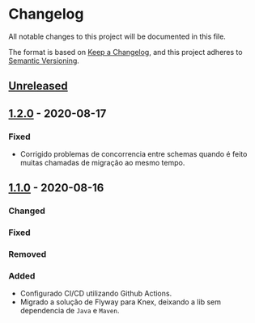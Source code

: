 # Changelog

All notable changes to this project will be documented in this file.

The format is based on [Keep a Changelog](https://keepachangelog.com/en/1.0.0/),
and this project adheres to [Semantic Versioning](https://semver.org/spec/v2.0.0.html).

## [Unreleased]

## [1.2.0] - 2020-08-17

### Fixed

-   Corrigido problemas de concorrencia entre schemas quando é feito muitas chamadas de migração ao mesmo tempo.

## [1.1.0] - 2020-08-16

### Changed

### Fixed

### Removed

### Added

-   Configurado CI/CD utilizando Github Actions.
-   Migrado a solução de Flyway para Knex, deixando a lib sem dependencia de `Java` e `Maven`.

[Unreleased]: https://github.com/dev-senior-com-br/multischemase/compare/v1.2.0...HEAD

[1.2.0]: https://github.com/dev-senior-com-br/multischemase/compare/v1.1.0...1.2.0

[1.1.0]: https://github.com/dev-senior-com-br/multischemase/releases/tag/v1.1.0

